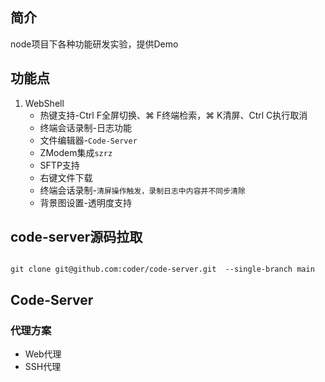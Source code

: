 ## 简介

node项目下各种功能研发实验，提供Demo

## 功能点
1. WebShell
    - 热键支持-Ctrl F全屏切换、⌘ F终端检索，⌘ K清屏、Ctrl C执行取消
    - 终端会话录制-日志功能
    - 文件编辑器-`Code-Server`
    - ZModem集成`szrz`
    - SFTP支持
    - 右键文件下载
    - 终端会话录制-`清屏操作触发，录制日志中内容并不同步清除`
    - 背景图设置-透明度支持
   
## code-server源码拉取

```shell

git clone git@github.com:coder/code-server.git  --single-branch main

```

## Code-Server

### 代理方案
- Web代理
- SSH代理
